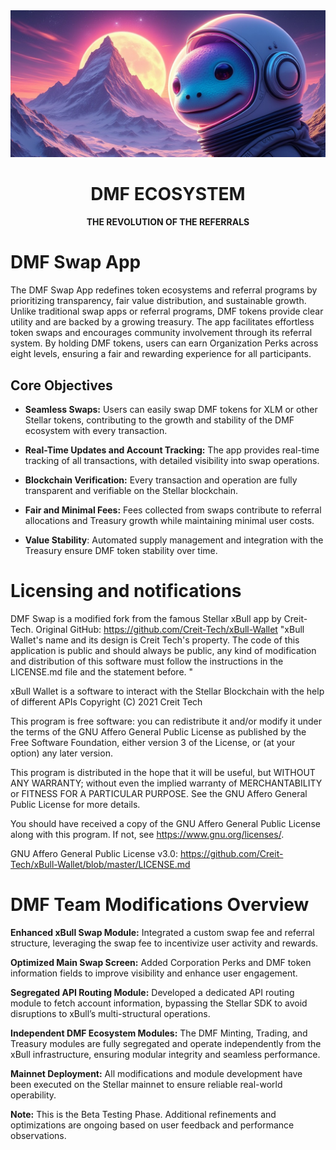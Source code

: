 <div align="center">
<img alt="DMF Ecosystem" src="https://github.com/6Marzel9/DMF/blob/main/gitbg.jpeg" width=full />
<br/>
<h1>DMF ECOSYSTEM</h1>
<strong>THE REVOLUTION OF THE REFERRALS</strong>
</div>

# DMF Swap App

The DMF Swap App redefines token ecosystems and referral programs by prioritizing transparency, fair value distribution, and sustainable growth. Unlike traditional swap apps or referral programs, DMF tokens provide clear utility and are backed by a growing treasury. The app facilitates effortless token swaps and encourages community involvement through its referral system. By holding DMF tokens, users can earn Organization Perks across eight levels, ensuring a fair and rewarding experience for all participants.

## Core Objectives

* <strong>Seamless Swaps:</strong> Users can easily swap DMF tokens for XLM or other Stellar tokens, contributing to the growth and stability of the DMF ecosystem with every transaction.

* <strong>Real-Time Updates and Account Tracking:</strong> The app provides real-time tracking of all transactions, with detailed visibility into swap operations.

* <strong>Blockchain Verification:</strong> Every transaction and operation are fully transparent and verifiable on the Stellar blockchain.

* <strong>Fair and Minimal Fees:</strong> Fees collected from swaps contribute to referral allocations and Treasury growth while maintaining minimal user costs.

* <strong>Value Stability</strong>: Automated supply management and integration with the Treasury ensure DMF token stability over time.

# Licensing and notifications

DMF Swap is a modified fork from the famous Stellar xBull app by Creit-Tech. Original GitHub: https://github.com/Creit-Tech/xBull-Wallet
"xBull Wallet's name and its design is Creit Tech's property. The code of this application is public and should always be public, any kind of modification and distribution of this software must follow the instructions in the LICENSE.md file and the statement before. "

xBull Wallet is a software to interact with the Stellar Blockchain with the help of different APIs
Copyright (C) 2021  Creit Tech

This program is free software: you can redistribute it and/or modify
it under the terms of the GNU Affero General Public License as published by
the Free Software Foundation, either version 3 of the License, or
(at your option) any later version.

This program is distributed in the hope that it will be useful,
but WITHOUT ANY WARRANTY; without even the implied warranty of
MERCHANTABILITY or FITNESS FOR A PARTICULAR PURPOSE.  See the
GNU Affero General Public License for more details.

You should have received a copy of the GNU Affero General Public License
along with this program.  If not, see <https://www.gnu.org/licenses/>.   

GNU Affero General Public License v3.0:
https://github.com/Creit-Tech/xBull-Wallet/blob/master/LICENSE.md

# DMF Team Modifications Overview
**Enhanced xBull Swap Module:**
Integrated a custom swap fee and referral structure, leveraging the swap fee to incentivize user activity and rewards. 

**Optimized Main Swap Screen:**
Added Corporation Perks and DMF token information fields to improve visibility and enhance user engagement. 

**Segregated API Routing Module:**
Developed a dedicated API routing module to fetch account information, bypassing the Stellar SDK to avoid disruptions to xBull’s multi-structural operations. 

**Independent DMF Ecosystem Modules:**
The DMF Minting, Trading, and Treasury modules are fully segregated and operate independently from the xBull infrastructure, ensuring modular integrity and seamless performance. 

**Mainnet Deployment:**
All modifications and module development have been executed on the Stellar mainnet to ensure reliable real-world operability. 


**Note:**
This is the Beta Testing Phase. Additional refinements and optimizations are ongoing based on user feedback and performance observations. 
